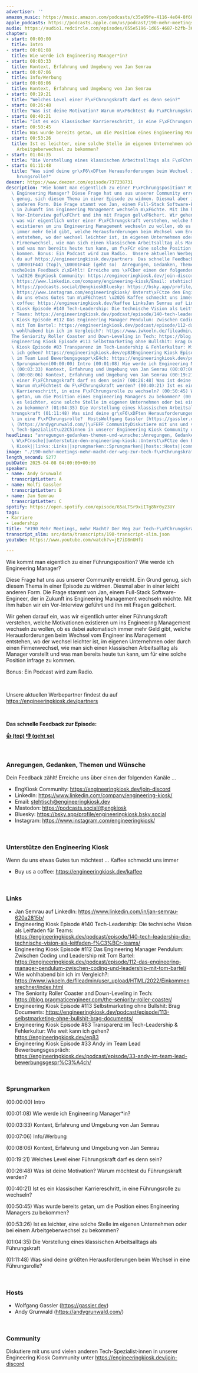 ```yaml
---
advertiser: ''
amazon_music: https://music.amazon.com/podcasts/c35a09fe-4116-4e04-8f68-77d61b112e46/episodes/f3aad163-939a-4ffc-b8cb-7b556f5e6f7e/engineering-kiosk-190-mehr-meetings-mehr-macht-der-weg-zur-tech-f%C3%BChrungskraft
apple_podcasts: https://podcasts.apple.com/us/podcast/190-mehr-meetings-mehr-macht-der-weg-zur-tech-f%C3%BChrungskraft/id1603082924?i=1000702637852&uo=4
audio: https://audio1.redcircle.com/episodes/655e5196-1d65-4687-b2fb-36cdc9c3673c/stream.mp3
chapter:
- start: 00:00:00
  title: Intro
- start: 00:01:08
  title: Wie werde ich Engineering Manager*in?
- start: 00:03:33
  title: Kontext, Erfahrung und Umgebung von Jan Semrau
- start: 00:07:06
  title: Info/Werbung
- start: 00:08:06
  title: Kontext, Erfahrung und Umgebung von Jan Semrau
- start: 00:19:21
  title: "Welches Level einer F\xFChrungskraft darf es denn sein?"
- start: 00:26:48
  title: "Was ist deine Motivation? Warum m\xF6chtest du F\xFChrungskraft werden?"
- start: 00:40:21
  title: "Ist es ein klassischer Karriereschritt, in eine F\xFChrungsrolle zu wechseln?"
- start: 00:50:45
  title: Was wurde bereits getan, um die Position eines Engineering Managers zu bekommen?
- start: 00:53:26
  title: Ist es leichter, eine solche Stelle im eigenen Unternehmen oder bei einem
    Arbeitgeberwechsel zu bekommen?
- start: 01:04:35
  title: "Die Vorstellung eines klassischen Arbeitsalltags als F\xFChrungskraft"
- start: 01:11:48
  title: "Was sind deine gr\xF6\xDFten Herausforderungen beim Wechsel in eine F\xFC\
    hrungsrolle?"
deezer: https://www.deezer.com/episode/737238731
description: "Wie kommt man eigentlich zu einer F\xFChrungsposition? Wie werde ich\
  \ Engineering Manager? Diese Frage hat uns aus unserer Community erreicht. Ein Grund\
  \ genug, sich diesem Thema in einer Episode zu widmen. Diesmal aber in einer leicht\
  \ anderen Form. Die Frage stammt von Jan, einem Full-Stack Software-Engineer, der\
  \ in Zukunft ins Engineering Management wechseln m\xF6chte. Mit ihm haben wir ein\
  \ Vor-Interview gef\xFChrt und ihn mit Fragen gel\xF6chert. Wir gehen darauf ein,\
  \ was wir eigentlich unter einer F\xFChrungskraft verstehen, welche Motivationen\
  \ existieren um ins Engineering Management wechseln zu wollen, ob es dabei automatisch\
  \ immer mehr Geld gibt, welche Herausforderungen beim Wechsel vom Engineer ins Management\
  \ entstehen, wo der wechsel leichter ist, im eigenen Unternehmen oder durch einen\
  \ Firmenwechsel, wie man sich einen klassischen Arbeitsalltag als Manager vorstellt\
  \ und was man bereits heute tun kann, um f\xFCr eine solche Position infrage zu\
  \ kommen. Bonus: Ein Podcast wird zum Radio.  Unsere aktuellen Werbepartner findest\
  \ du auf https://engineeringkiosk.dev/partners  Das schnelle Feedback zur Episode:\
  \ \U0001F44D (top)\_\U0001F44E (geht so)  Anregungen, Gedanken, Themen und W\xFC\
  nscheDein Feedback z\xE4hlt! Erreiche uns \xFCber einen der folgenden Kan\xE4le\
  \ \u2026 EngKiosk Community: https://engineeringkiosk.dev/join-discord\_LinkedIn:\
  \ https://www.linkedin.com/company/engineering-kiosk/Email: stehtisch@engineeringkiosk.devMastodon:\
  \ https://podcasts.social/@engkioskBluesky: https://bsky.app/profile/engineeringkiosk.bsky.socialInstagram:\
  \ https://www.instagram.com/engineeringkiosk/ Unterst\xFCtze den Engineering KioskWenn\
  \ du uns etwas Gutes tun m\xF6chtest \u2026 Kaffee schmeckt uns immer\_ Buy us a\
  \ coffee: https://engineeringkiosk.dev/kaffee LinksJan Semrau auf LinkedIn: https://www.linkedin.com/in/jan-semrau-620a2815b/Engineering\
  \ Kiosk Episode #140 Tech-Leadership: Die technische Vision als Leitfaden f\xFC\
  r Teams: https://engineeringkiosk.dev/podcast/episode/140-tech-leadership-die-technische-vision-als-leitfaden-f%C3%BCr-teams/Engineering\
  \ Kiosk Episode #112 Das Engineering Manager Pendulum: Zwischen Coding und Leadership\
  \ mit Tom Bartel: https://engineeringkiosk.dev/podcast/episode/112-das-engineering-manager-pendulum-zwischen-coding-und-leadership-mit-tom-bartel/Wie\
  \ wohlhabend bin ich im Vergleich?: https://www.iwkoeln.de/fileadmin/user_upload/HTML/2022/Einkommensrechner/index.html\_\
  The Seniority Roller Coaster and Down-Leveling in Tech: https://blog.pragmaticengineer.com/the-seniority-roller-coaster/\_\
  Engineering Kiosk Episode #113 Selbstmarketing ohne Bullshit: Brag Documents: https://engineeringkiosk.dev/podcast/episode/113-selbstmarketing-ohne-bullshit-brag-documents/Engineering\
  \ Kiosk Episode #83 Transparenz im Tech-Leadership & Fehlerkultur: Wie weit kann\
  \ ich gehen? https://engineeringkiosk.dev/ep83Engineering Kiosk Episode #33 Andy\
  \ im Team Lead Bewerbungsgespr\xE4ch: https://engineeringkiosk.dev/podcast/episode/33-andy-im-team-lead-bewerbungsgespr%C3%A4ch/\
  \ Sprungmarken(00:00:00) Intro (00:01:08) Wie werde ich Engineering Manager*in?\
  \ (00:03:33) Kontext, Erfahrung und Umgebung von Jan Semrau (00:07:06) Info/Werbung\
  \ (00:08:06) Kontext, Erfahrung und Umgebung von Jan Semrau (00:19:21) Welches Level\
  \ einer F\xFChrungskraft darf es denn sein? (00:26:48) Was ist deine Motivation?\
  \ Warum m\xF6chtest du F\xFChrungskraft werden? (00:40:21) Ist es ein klassischer\
  \ Karriereschritt, in eine F\xFChrungsrolle zu wechseln? (00:50:45) Was wurde bereits\
  \ getan, um die Position eines Engineering Managers zu bekommen? (00:53:26) Ist\
  \ es leichter, eine solche Stelle im eigenen Unternehmen oder bei einem Arbeitgeberwechsel\
  \ zu bekommen? (01:04:35) Die Vorstellung eines klassischen Arbeitsalltags als F\xFC\
  hrungskraft (01:11:48) Was sind deine gr\xF6\xDFten Herausforderungen beim Wechsel\
  \ in eine F\xFChrungsrolle?  HostsWolfgang Gassler (https://gassler.dev)\_Andy Grunwald\
  \ (https://andygrunwald.com/)\uFEFF CommunityDiskutiere mit uns und vielen anderen\
  \ Tech-Spezialist\u22C5innen in unserer Engineering Kiosk Community unter https://engineeringkiosk.dev/join-discord"
headlines: "anregungen-gedanken-themen-und-wunsche::Anregungen, Gedanken, Themen und\
  \ W\xFCnsche||unterstutze-den-engineering-kiosk::Unterst\xFCtze den Engineering\
  \ Kiosk||links::Links||sprungmarken::Sprungmarken||hosts::Hosts||community::Community"
image: "./190-mehr-meetings-mehr-macht-der-weg-zur-tech-f\xFChrungskraft.jpg"
length_second: 5277
pubDate: 2025-04-08 04:00:00+00:00
speaker:
- name: Andy Grunwald
  transcriptLetter: A
- name: Wolfi Gassler
  transcriptLetter: B
- name: Jan Semrau
  transcriptLetter: C
spotify: https://open.spotify.com/episode/65aLTSr9xiITg8Nr0y23UY
tags:
- Karriere
- Leadership
title: "#190 Mehr Meetings, mehr Macht? Der Weg zur Tech-F\xFChrungskraft"
transcript_slim: src/data/transcripts/190-transcript-slim.json
youtube: https://www.youtube.com/watch?v=jE7iD8nUHfU

---
```

<p>Wie kommt man eigentlich zu einer Führungsposition? Wie werde ich Engineering Manager?</p><p>Diese Frage hat uns aus unserer Community erreicht. Ein Grund genug, sich diesem Thema in einer Episode zu widmen. Diesmal aber in einer leicht anderen Form. Die Frage stammt von Jan, einem Full-Stack Software-Engineer, der in Zukunft ins Engineering Management wechseln möchte. Mit ihm haben wir ein Vor-Interview geführt und ihn mit Fragen gelöchert.</p><p>Wir gehen darauf ein, was wir eigentlich unter einer Führungskraft verstehen, welche Motivationen existieren um ins Engineering Management wechseln zu wollen, ob es dabei automatisch immer mehr Geld gibt, welche Herausforderungen beim Wechsel vom Engineer ins Management entstehen, wo der wechsel leichter ist, im eigenen Unternehmen oder durch einen Firmenwechsel, wie man sich einen klassischen Arbeitsalltag als Manager vorstellt und was man bereits heute tun kann, um für eine solche Position infrage zu kommen.</p><p>Bonus: Ein Podcast wird zum Radio.</p><p><br></p><p>Unsere aktuellen Werbepartner findest du auf <a href="https://engineeringkiosk.dev/partners">https://engineeringkiosk.dev/partners</a></p><p><br></p><p><strong>Das schnelle Feedback zur Episode:</strong></p><p><a href="https://api.openpodcast.dev/feedback/190/upvote" rel="nofollow"><strong>👍 (top)</strong></a><strong> </strong><a href="https://api.openpodcast.dev/feedback/190/downvote" rel="nofollow"><strong>👎 (geht so)</strong></a></p><p><br></p><h3 id="anregungen-gedanken-themen-und-wunsche">Anregungen, Gedanken, Themen und Wünsche</h3><p>Dein Feedback zählt! Erreiche uns über einen der folgenden Kanäle …</p><ul><li>EngKiosk Community: <a href="https://engineeringkiosk.dev/join-discord">https://engineeringkiosk.dev/join-discord</a> </li><li>LinkedIn: <a href="https://www.linkedin.com/company/engineering-kiosk/" rel="nofollow">https://www.linkedin.com/company/engineering-kiosk/</a></li><li>Email: <a href="mailto:stehtisch@engineeringkiosk.dev" rel="nofollow">stehtisch@engineeringkiosk.dev</a></li><li>Mastodon: <a href="https://podcasts.social/@engkiosk" rel="nofollow">https://podcasts.social/@engkiosk</a></li><li>Bluesky: <a href="https://bsky.app/profile/engineeringkiosk.bsky.social" rel="nofollow">https://bsky.app/profile/engineeringkiosk.bsky.social</a></li><li>Instagram: <a href="https://www.instagram.com/engineeringkiosk/" rel="nofollow">https://www.instagram.com/engineeringkiosk/</a></li></ul><p><br></p><h3 id="unterstutze-den-engineering-kiosk">Unterstütze den Engineering Kiosk</h3><p>Wenn du uns etwas Gutes tun möchtest … Kaffee schmeckt uns immer </p><ul><li>Buy us a coffee: <a href="https://engineeringkiosk.dev/kaffee">https://engineeringkiosk.dev/kaffee</a></li></ul><p><br></p><h3 id="links">Links</h3><ul><li>Jan Semrau auf LinkedIn: <a href="https://www.linkedin.com/in/jan-semrau-620a2815b/" rel="nofollow">https://www.linkedin.com/in/jan-semrau-620a2815b/</a></li><li>Engineering Kiosk Episode #140 Tech-Leadership: Die technische Vision als Leitfaden für Teams: <a href="https://engineeringkiosk.dev/podcast/episode/140-tech-leadership-die-technische-vision-als-leitfaden-f%C3%BCr-teams/">https://engineeringkiosk.dev/podcast/episode/140-tech-leadership-die-technische-vision-als-leitfaden-f%C3%BCr-teams/</a></li><li>Engineering Kiosk Episode #112 Das Engineering Manager Pendulum: Zwischen Coding und Leadership mit Tom Bartel: <a href="https://engineeringkiosk.dev/podcast/episode/112-das-engineering-manager-pendulum-zwischen-coding-und-leadership-mit-tom-bartel/">https://engineeringkiosk.dev/podcast/episode/112-das-engineering-manager-pendulum-zwischen-coding-und-leadership-mit-tom-bartel/</a></li><li>Wie wohlhabend bin ich im Vergleich?: <a href="https://www.iwkoeln.de/fileadmin/user_upload/HTML/2022/Einkommensrechner/index.html" rel="nofollow">https://www.iwkoeln.de/fileadmin/user_upload/HTML/2022/Einkommensrechner/index.html</a> </li><li>The Seniority Roller Coaster and Down-Leveling in Tech: <a href="https://blog.pragmaticengineer.com/the-seniority-roller-coaster/" rel="nofollow">https://blog.pragmaticengineer.com/the-seniority-roller-coaster/</a> </li><li>Engineering Kiosk Episode #113 Selbstmarketing ohne Bullshit: Brag Documents: <a href="https://engineeringkiosk.dev/podcast/episode/113-selbstmarketing-ohne-bullshit-brag-documents/">https://engineeringkiosk.dev/podcast/episode/113-selbstmarketing-ohne-bullshit-brag-documents/</a></li><li><span>Engineering Kiosk Episode #83 Transparenz im Tech-Leadership &amp; Fehlerkultur: Wie weit kann ich gehen? </span><a href="https://engineeringkiosk.dev/ep83">https://engineeringkiosk.dev/ep83</a></li><li>Engineering Kiosk Episode #33 Andy im Team Lead Bewerbungsgespräch: <a href="https://engineeringkiosk.dev/podcast/episode/33-andy-im-team-lead-bewerbungsgespr%C3%A4ch/">https://engineeringkiosk.dev/podcast/episode/33-andy-im-team-lead-bewerbungsgespr%C3%A4ch/</a></li></ul><p><br></p><h3 id="sprungmarken">Sprungmarken</h3><p>(00:00:00) Intro</p><p>(00:01:08) Wie werde ich Engineering Manager*in?</p><p>(00:03:33) Kontext, Erfahrung und Umgebung von Jan Semrau</p><p>(00:07:06) Info/Werbung</p><p>(00:08:06) Kontext, Erfahrung und Umgebung von Jan Semrau</p><p>(00:19:21) Welches Level einer Führungskraft darf es denn sein?</p><p>(00:26:48) Was ist deine Motivation? Warum möchtest du Führungskraft werden?</p><p>(00:40:21) Ist es ein klassischer Karriereschritt, in eine Führungsrolle zu wechseln?</p><p>(00:50:45) Was wurde bereits getan, um die Position eines Engineering Managers zu bekommen?</p><p>(00:53:26) Ist es leichter, eine solche Stelle im eigenen Unternehmen oder bei einem Arbeitgeberwechsel zu bekommen?</p><p>(01:04:35) Die Vorstellung eines klassischen Arbeitsalltags als Führungskraft</p><p>(01:11:48) Was sind deine größten Herausforderungen beim Wechsel in eine Führungsrolle?</p><p><br></p><h3 id="hosts">Hosts</h3><ul><li>Wolfgang Gassler (<a href="https://gassler.dev" rel="nofollow">https://gassler.dev</a>) </li><li>Andy Grunwald (<a href="https://andygrunwald.com/" rel="nofollow">https://andygrunwald.com/</a>)</li></ul><p>﻿</p><h3 id="community">Community</h3><p>Diskutiere mit uns und vielen anderen Tech-Spezialist⋅innen in unserer Engineering Kiosk Community unter <a href="https://engineeringkiosk.dev/join-discord">https://engineeringkiosk.dev/join-discord</a> </p>